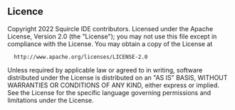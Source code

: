 ## Licence

   Copyright 2022 Squircle IDE contributors.
    Licensed under the Apache License, Version 2.0 (the "License");
   you may not use this file except in compliance with the License.
   You may obtain a copy of the License at
 
      http://www.apache.org/licenses/LICENSE-2.0
 
   Unless required by applicable law or agreed to in writing, software
   distributed under the License is distributed on an "AS IS" BASIS,
   WITHOUT WARRANTIES OR CONDITIONS OF ANY KIND, either express or implied.
   See the License for the specific language governing permissions and
   limitations under the License.
 
